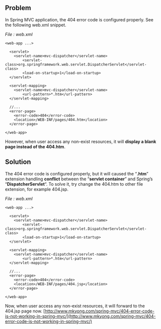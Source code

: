## Problem

In Spring MVC application, the 404 error code is configured properly. See the following web.xml snippet.

_File : web.xml_

    <web-app ...>

      <servlet>
      	<servlet-name>mvc-dispatcher</servlet-name>
            <servlet-class>org.springframework.web.servlet.DispatcherServlet</servlet-class>
            <load-on-startup>1</load-on-startup>
      </servlet>

      <servlet-mapping>
     	<servlet-name>mvc-dispatcher</servlet-name>
            <url-pattern>*.htm</url-pattern>
      </servlet-mapping>

      //...
      <error-page>
    	<error-code>404</error-code>
    	<location>/WEB-INF/pages/404.htm</location>
      </error-page>

    </web-app>

However, when user access any non-exist resources, it will **display a blank page instead of the 404.htm**.

## Solution

The 404 error code is configured properly, but it will caused the “**.htm**” extension handling **conflict** between the “**servlet container**” and Spring’s “**DispatcherServlet**“. To solve it, try change the 404.htm to other file extension, for example 404.jsp.

_File : web.xml_

    <web-app ...>

      <servlet>
      	<servlet-name>mvc-dispatcher</servlet-name>
            <servlet-class>org.springframework.web.servlet.DispatcherServlet</servlet-class>
            <load-on-startup>1</load-on-startup>
      </servlet>

      <servlet-mapping>
     	<servlet-name>mvc-dispatcher</servlet-name>
            <url-pattern>*.htm</url-pattern>
      </servlet-mapping>

      //...
      <error-page>
    	<error-code>404</error-code>
    	<location>/WEB-INF/pages/404.jsp</location>
      </error-page>

    </web-app>

Now, when user access any non-exist resources, it will forward to the 404.jsp page now.
[http://www.mkyong.com/spring-mvc/404-error-code-is-not-working-in-spring-mvc/](http://www.mkyong.com/spring-mvc/404-error-code-is-not-working-in-spring-mvc/)
